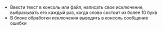 - Ввести текст в консоль или файл, написать свое исключение, выбрасывать его каждый раз, когда слово состоит из более 10 букв
- В блоке обработки исключения выводить в консоль сообщение ошибки
